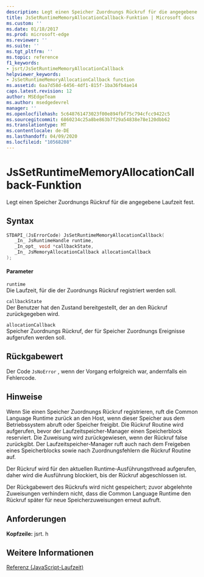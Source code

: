 ```yaml
---
description: Legt einen Speicher Zuordnungs Rückruf für die angegebene Laufzeit fest.
title: JsSetRuntimeMemoryAllocationCallback-Funktion | Microsoft docs
ms.custom: ''
ms.date: 01/18/2017
ms.prod: microsoft-edge
ms.reviewer: ''
ms.suite: ''
ms.tgt_pltfrm: ''
ms.topic: reference
f1_keywords:
- jsrt/JsSetRuntimeMemoryAllocationCallback
helpviewer_keywords:
- JsSetRuntimeMemoryAllocationCallback function
ms.assetid: 6aa7d58d-6456-4df1-815f-1ba36fb4ae14
caps.latest.revision: 12
author: MSEdgeTeam
ms.author: msedgedevrel
manager: ''
ms.openlocfilehash: 5c648761473023f00e894fbf75c794cfcc9422c5
ms.sourcegitcommit: 6860234c25a8be863b7f29a54838e78e120dbb62
ms.translationtype: MT
ms.contentlocale: de-DE
ms.lasthandoff: 04/09/2020
ms.locfileid: "10568208"
---
```

# JsSetRuntimeMemoryAllocationCallback-Funktion
Legt einen Speicher Zuordnungs Rückruf für die angegebene Laufzeit fest.  
  
## Syntax  
  
```cpp  
STDAPI_(JsErrorCode) JsSetRuntimeMemoryAllocationCallback(  
   _In_ JsRuntimeHandle runtime,  
   _In_opt_ void *callbackState,  
   _In_ JsMemoryAllocationCallback allocationCallback  
);  
```  
  
#### Parameter  
 `runtime`  
 Die Laufzeit, für die der Zuordnungs Rückruf registriert werden soll.  
  
 `callbackState`  
 Der Benutzer hat den Zustand bereitgestellt, der an den Rückruf zurückgegeben wird.  
  
 `allocationCallback`  
 Speicher Zuordnungs Rückruf, der für Speicher Zuordnungs Ereignisse aufgerufen werden soll.  
  
## Rückgabewert  
 Der Code `JsNoError` , wenn der Vorgang erfolgreich war, andernfalls ein Fehlercode.  
  
## Hinweise  
 Wenn Sie einen Speicher Zuordnungs Rückruf registrieren, ruft die Common Language Runtime zurück an den Host, wenn dieser Speicher aus dem Betriebssystem abruft oder Speicher freigibt. Die Rückruf Routine wird aufgerufen, bevor der Laufzeitspeicher-Manager einen Speicherblock reserviert. Die Zuweisung wird zurückgewiesen, wenn der Rückruf false zurückgibt. Der Laufzeitspeicher-Manager ruft auch nach dem Freigeben eines Speicherblocks sowie nach Zuordnungsfehlern die Rückruf Routine auf.  
  
 Der Rückruf wird für den aktuellen Runtime-Ausführungsthread aufgerufen, daher wird die Ausführung blockiert, bis der Rückruf abgeschlossen ist.  
  
 Der Rückgabewert des Rückrufs wird nicht gespeichert; zuvor abgelehnte Zuweisungen verhindern nicht, dass die Common Language Runtime den Rückruf später für neue Speicherzuweisungen erneut aufruft.  
  
## Anforderungen  
 **Kopfzeile:** jsrt. h  
  
## Weitere Informationen  
 [Referenz (JavaScript-Laufzeit)](../chakra-hosting/reference-javascript-runtime.md)
